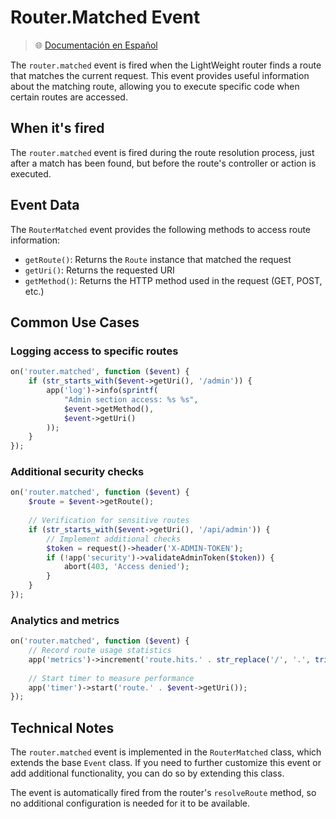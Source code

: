 # Router.Matched Event

> 🌐 [Documentación en Español](../es/router-matched-event.md)

The `router.matched` event is fired when the LightWeight router finds a route that matches the current request. This event provides useful information about the matching route, allowing you to execute specific code when certain routes are accessed.

## When it's fired

The `router.matched` event is fired during the route resolution process, just after a match has been found, but before the route's controller or action is executed.

## Event Data

The `RouterMatched` event provides the following methods to access route information:

- `getRoute()`: Returns the `Route` instance that matched the request
- `getUri()`: Returns the requested URI
- `getMethod()`: Returns the HTTP method used in the request (GET, POST, etc.)

## Common Use Cases

### Logging access to specific routes

```php
on('router.matched', function ($event) {
    if (str_starts_with($event->getUri(), '/admin')) {
        app('log')->info(sprintf(
            "Admin section access: %s %s",
            $event->getMethod(),
            $event->getUri()
        ));
    }
});
```

### Additional security checks

```php
on('router.matched', function ($event) {
    $route = $event->getRoute();
    
    // Verification for sensitive routes
    if (str_starts_with($event->getUri(), '/api/admin')) {
        // Implement additional checks
        $token = request()->header('X-ADMIN-TOKEN');
        if (!app('security')->validateAdminToken($token)) {
            abort(403, 'Access denied');
        }
    }
});
```

### Analytics and metrics

```php
on('router.matched', function ($event) {
    // Record route usage statistics
    app('metrics')->increment('route.hits.' . str_replace('/', '.', trim($event->getUri(), '/')));
    
    // Start timer to measure performance
    app('timer')->start('route.' . $event->getUri());
});
```

## Technical Notes

The `router.matched` event is implemented in the `RouterMatched` class, which extends the base `Event` class. If you need to further customize this event or add additional functionality, you can do so by extending this class.

The event is automatically fired from the router's `resolveRoute` method, so no additional configuration is needed for it to be available.
